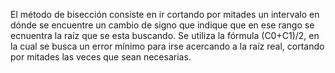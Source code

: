 El método de bisección consiste en ir cortando por mitades un intervalo en dónde se encuentre un cambio de signo que indique que en ese rango se ecnuentra la raíz que se esta buscando. Se utiliza la fórmula (C0+C1)/2, en la cual se busca un error mínimo para irse acercando a la raíz real, cortando por mitades las veces que sean necesarias.
